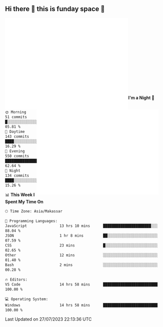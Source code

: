 ## Hi there 👋 this is funday space 🚀

<img align="left" width="405" alt="🌞" src="https://raw.githubusercontent.com/fhasnur/fhasnur/master/general.svg?token=ATQS65TR7ETTG5RLJUDIDBLBN34HE">
<img align="right" width="400" alt="🌞" src="https://raw.githubusercontent.com/fhasnur/fhasnur/master/statistics.svg?token=ATQS65TR7ETTG5RLJUDIDBLBN34HE">

<br><br><br><br><br><br><br><br><br><br><br><br><br><br>

<!--START_SECTION:waka-->
**I'm a Night 🦉** 

```text
🌞 Morning                51 commits          █░░░░░░░░░░░░░░░░░░░░░░░░   05.81 % 
🌆 Daytime                143 commits         ████░░░░░░░░░░░░░░░░░░░░░   16.29 % 
🌃 Evening                550 commits         ████████████████░░░░░░░░░   62.64 % 
🌙 Night                  134 commits         ████░░░░░░░░░░░░░░░░░░░░░   15.26 % 
```


📊 **This Week I Spent My Time On** 

```text
🕑︎ Time Zone: Asia/Makassar

💬 Programming Languages: 
JavaScript               13 hrs 10 mins      ██████████████████████░░░   88.04 % 
JSON                     1 hr 8 mins         ██░░░░░░░░░░░░░░░░░░░░░░░   07.59 % 
CSS                      23 mins             █░░░░░░░░░░░░░░░░░░░░░░░░   02.65 % 
Other                    12 mins             ░░░░░░░░░░░░░░░░░░░░░░░░░   01.40 % 
Bash                     2 mins              ░░░░░░░░░░░░░░░░░░░░░░░░░   00.28 % 

🔥 Editors: 
VS Code                  14 hrs 58 mins      █████████████████████████   100.00 % 

💻 Operating System: 
Windows                  14 hrs 58 mins      █████████████████████████   100.00 % 
```


 Last Updated on 27/07/2023 22:13:36 UTC
<!--END_SECTION:waka-->
